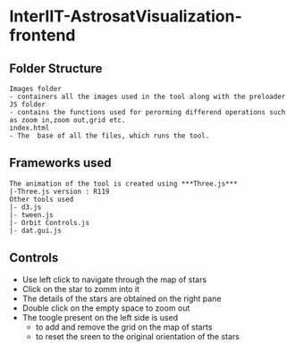 # InterIIT-AstrosatVisualization-frontend

## Folder Structure
```
Images folder
- containers all the images used in the tool along with the preloader
JS folder
- contains the functions used for perorming differend operations such as zoom in,zoom out,grid etc.
index.html
- The  base of all the files, which runs the tool.
```

## Frameworks used


```
The animation of the tool is created using ***Three.js***  
|-Three.js version : R119
Other tools used 
|- d3.js
|- tween.js
|- Orbit Controls.js
|- dat.gui.js
```
## Controls

- Use left click to navigate through the map of stars
- Click on the star to zomm into it
- The details of the stars are obtained on the right pane
- Double click on the empty space to zoom out
- The toogle present on the left side is used 
  - to add and remove the grid on the map of starts
  - to reset the sreen to the original orientation of the stars
